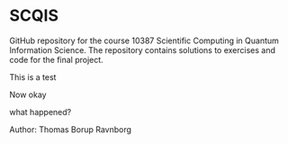 # SCQIS
GitHub repository for the course 10387 Scientific Computing in Quantum Information Science.
The repository contains solutions to exercises and code for the final project.

This is a test

Now okay

what happened?

Author: Thomas Borup Ravnborg

